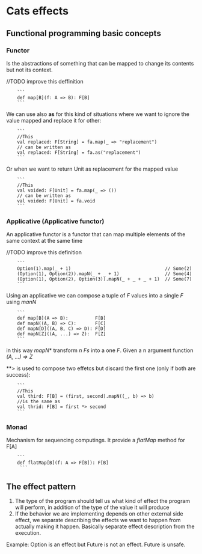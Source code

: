 # Cats effects

## Functional programming basic concepts

### Functor

Is the abstractions of something that can be mapped to change its contents but not its context.

//TODO improve this deffinition

        ```
        def map[B](f: A => B): F[B]
        ```

We can use also **as** for this kind of situations where we want to ignore the value mapped and replace it for other:

        ```
        //This
        val replaced: F[String] = fa.map(_ => "replacement")
        // can be written as
        val replaced: F[String] = fa.as("replacement")
        ```

Or when we want to return Unit as replacement for the mapped value


        ```
        //This
        val voided: F[Unit] = fa.map(_ => ())
        // can be written as
        val voided: F[Unit] = fa.void
        ```

### Applicative (Applicative functor)

An applicative functor is a functor that can map multiple elements of the same context at the same time

//TODO improve this definition

        ```
        Option(1).map(_ + 1)                                   // Some(2)
        (Option(1), Option(2)).mapN(_ + _ + 1)                 // Some(4)
        (Option(1), Option(2), Option(3)).mapN(_ + _ + _ + 1)  // Some(7)
        ```

Using an applicative we can compose a tuple of *F* values into a single *F* using *manN*

        ```
        def map[B](A => B):          F[B]
        def mapN((A, B) => C):       F[C]
        def mapN[D]((A, B, C) => D): F[D]
        def mapN[Z]((A, ...) => Z):  F[Z]
        ```

in this way *mapN** transform *n* *Fs* into a one *F*. Given a n argument function *(A, ...) => Z*

***>* is used to compose two effetcs but discard the first one (only if both are success):

        ```
        //This
        val third: F[B] = (first, second).mapN((_, b) => b)
        //is the same as 
        val thrid: F[B] = first *> second
        ```

### Monad

Mechanism for sequencing computings. It provide a *flatMap*  method for F[A]

        ```
        def flatMap[B](f: A => F[B]): F[B]
         ```


## The effect pattern 

1. The type of the program should tell us what kind of effect the program will perform, in addition of the type of the value it will produce
2. If the behavior we are implementing depends on other external side effect, we separate describing the effects we want to happen from actually making it happen. Basically separate effect description from the execution.

Example: Option is an effect but Future is not an effect. Future is unsafe.













